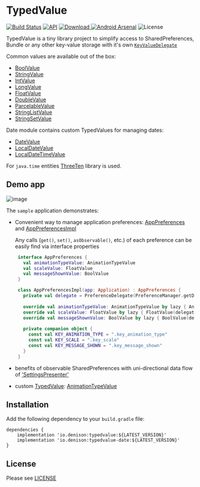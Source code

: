 # TypedValue
[![Build Status](https://travis-ci.org/YuriDenison/typedvalue.svg?branch=master)](https://travis-ci.org/YuriDenison/typedvalue)
[![API](https://img.shields.io/badge/API-14%2B-brightgreen.svg?style=flat)](https://android-arsenal.com/api?level=14)
[![Download](https://api.bintray.com/packages/volkman/android/typedvalue/images/download.svg) ](https://bintray.com/volkman/android/typedvalue/_latestVersion)
[![Android Arsenal](https://img.shields.io/badge/Android%20Arsenal-TypedValue-brightgreen.svg?style=flat)](https://android-arsenal.com/details/1/6872)
![License](https://img.shields.io/badge/license-apache%202.0-blue.svg)

TypedValue is a tiny library project to simplify access to SharedPreferences, Bundle or any other key-value storage with it's own [`KeyValueDelegate`][key_value_delegate] 

Common values are available out of the box: 
* [BoolValue][bool_value]
* [StringValue][string_value]
* [IntValue][int_value]
* [LongValue][long_value]
* [FloatValue][float_value]
* [DoubleValue][double_value]
* [ParcelableValue][parcelable_value]
* [StringListValue][string_list_value]
* [StringSetValue][string_set_value]

Date module contains custom TypedValues for managing dates:
* [DateValue][date_value]
* [LocalDateValue][local_date_value]
* [LocalDateTimeValue][local_date_time_value]

For `java.time` entities [ThreeTen][threeten] library is used.


## Demo app
![image](https://github.com/YuriDenison/typedvalue/blob/master/art/sample.gif)

The `sample` application demonstrates: 
* Convenient way to manage application preferences: [AppPreferences][app_preferences] and [AppPreferencesImpl][app_preferences_impl]
  
  Any calls (`get()`, `set()`, `asObservable()`, etc.) of each preference can be easily find via interface properties
  ``` kotlin
   interface AppPreferences {
     val animationTypeValue: AnimationTypeValue
     val scaleValue: FloatValue
     val messageShownValue: BoolValue
   }
  ```
  ``` kotlin
   class AppPreferencesImpl(app: Application) : AppPreferences {
     private val delegate = PreferenceDelegate(PreferenceManager.getDefaultSharedPreferences(app))
   
     override val animationTypeValue: AnimationTypeValue by lazy { AnimationTypeValue(delegate, KEY_ANIMATION_TYPE, AnimationType.CONFETTI) }
     override val scaleValue: FloatValue by lazy { FloatValue(delegate, KEY_SCALE, 0.8f) }
     override val messageShownValue: BoolValue by lazy { BoolValue(delegate, KEY_MESSAGE_SHOWN) }
   
     private companion object {
       const val KEY_ANIMATION_TYPE = ".key_animation_type"
       const val KEY_SCALE = ".key_scale"
       const val KEY_MESSAGE_SHOWN = ".key_message_shown"
     }
   }
  ```


* benefits of observable SharedPreferences with uni-directional data flow of ['SettingsPresenter'][settings_presenter]
* custom [TypedValue][typed_value]: [AnimationTypeValue][animation_type_value]

## Installation
Add the following dependency to your `build.gradle` file:

```
dependencies {
    implementation 'io.denison:typedvalue:${LATEST_VERSION}'
    implementation 'io.denison:typedvalue-date:${LATEST_VERSION}'
}
```

## License
Please see [LICENSE](/LICENSE)


[key_value_delegate]: https://github.com/YuriDenison/typedvalue/blob/master/library/src/main/java/io/denison/typedvalue/KeyValueDelegate.kt
[typed_value]: https://github.com/YuriDenison/typedvalue/blob/master/library/src/main/java/io/denison/typedvalue/TypedValue.kt
[animation_type_value]: https://github.com/YuriDenison/typedvalue/blob/master/sample/src/main/java/io/denison/typedvalue/sample/preferences/value/AnimationTypeValue.kt
[settings_presenter]: https://github.com/YuriDenison/typedvalue/blob/master/sample/src/main/java/io/denison/typedvalue/sample/ui/settings/SettingsPresenter.kt
[app_preferences]: https://github.com/YuriDenison/typedvalue/blob/master/sample/src/main/java/io/denison/typedvalue/sample/preferences/AppPreferences.kt
[app_preferences_impl]: https://github.com/YuriDenison/typedvalue/blob/master/sample/src/main/java/io/denison/typedvalue/sample/preferences/AppPreferencesImpl.kt
[bool_value]: https://github.com/YuriDenison/typedvalue/blob/master/library/src/main/java/io/denison/typedvalue/common/BoolValue.kt
[double_value]: https://github.com/YuriDenison/typedvalue/blob/master/library/src/main/java/io/denison/typedvalue/common/DoubleValue.kt
[float_value]: https://github.com/YuriDenison/typedvalue/blob/master/library/src/main/java/io/denison/typedvalue/common/FloatValue.kt
[int_value]: https://github.com/YuriDenison/typedvalue/blob/master/library/src/main/java/io/denison/typedvalue/common/IntValue.kt
[long_value]: https://github.com/YuriDenison/typedvalue/blob/master/library/src/main/java/io/denison/typedvalue/common/LongValue.kt
[parcelable_value]: https://github.com/YuriDenison/typedvalue/blob/master/library/src/main/java/io/denison/typedvalue/common/ParcelableValue.kt
[string_list_value]: https://github.com/YuriDenison/typedvalue/blob/master/library/src/main/java/io/denison/typedvalue/common/StringListValue.kt
[string_set_value]: https://github.com/YuriDenison/typedvalue/blob/master/library/src/main/java/io/denison/typedvalue/common/StringSetValue.kt
[string_value]: https://github.com/YuriDenison/typedvalue/blob/master/library/src/main/java/io/denison/typedvalue/common/StringValue.kt
[date_value]: https://github.com/YuriDenison/typedvalue/blob/master/library-date/src/main/java/io/denison/typedvalue/date/DateValue.kt
[local_date_value]: https://github.com/YuriDenison/typedvalue/blob/master/library-date/src/main/java/io/denison/typedvalue/date/LocalDateValue.kt
[local_date_time_value]: https://github.com/YuriDenison/typedvalue/blob/master/library-date/src/main/java/io/denison/typedvalue/date/LocalDateTimeValue.kt
[threeten]: https://github.com/JakeWharton/ThreeTenABP
